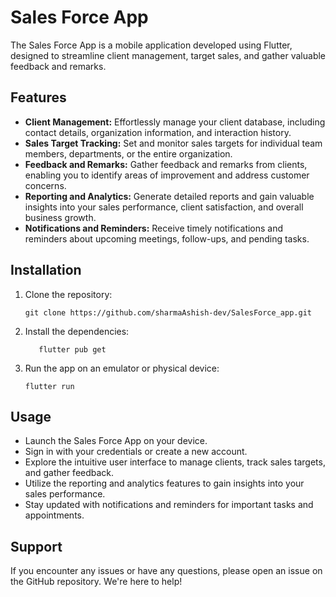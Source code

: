 # Sales Force App

The Sales Force App is a mobile application developed using Flutter, designed to streamline client management, target sales, and gather valuable feedback and remarks.

## Features

- **Client Management:** Effortlessly manage your client database, including contact details, organization information, and interaction history.
- **Sales Target Tracking:** Set and monitor sales targets for individual team members, departments, or the entire organization.
- **Feedback and Remarks:** Gather feedback and remarks from clients, enabling you to identify areas of improvement and address customer concerns.
- **Reporting and Analytics:** Generate detailed reports and gain valuable insights into your sales performance, client satisfaction, and overall business growth.
- **Notifications and Reminders:** Receive timely notifications and reminders about upcoming meetings, follow-ups, and pending tasks.

## Installation

1. Clone the repository:
   ```Github
   git clone https://github.com/sharmaAshish-dev/SalesForce_app.git
    ```
2. Install the dependencies:
   ```Flutter
      flutter pub get
   ```
3. Run the app on an emulator or physical device:
     ```Flutter
     flutter run
     ```
## Usage

- Launch the Sales Force App on your device.
- Sign in with your credentials or create a new account.
- Explore the intuitive user interface to manage clients, track sales targets, and gather feedback.
- Utilize the reporting and analytics features to gain insights into your sales performance.
- Stay updated with notifications and reminders for important tasks and appointments.

## Support
If you encounter any issues or have any questions, please open an issue on the GitHub repository. We're here to help!


